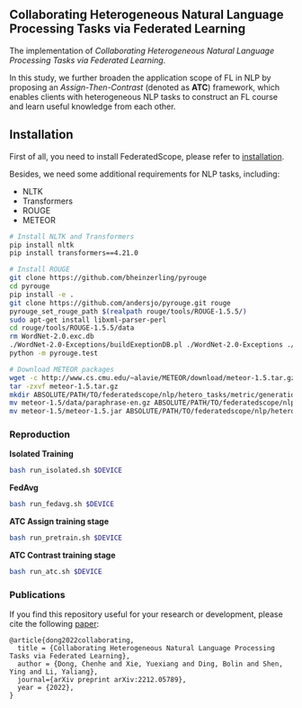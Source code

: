 ## Collaborating Heterogeneous Natural Language Processing Tasks via Federated Learning
The implementation of *Collaborating Heterogeneous Natural Language Processing Tasks via Federated Learning*.

In this study, we further broaden the application scope of FL in NLP by proposing an *Assign-Then-Contrast* (denoted as **ATC**) framework, which enables clients with heterogeneous NLP tasks to construct an FL course and learn useful knowledge from each other.

## Installation
First of all, you need to install FederatedScope, please refer to [installation](https://github.com/alibaba/FederatedScope#step-1-installation).

Besides, we need some additional requirements for NLP tasks, including:
* NLTK
* Transformers
* ROUGE
* METEOR

```bash
# Install NLTK and Transformers
pip install nltk
pip install transformers==4.21.0

# Install ROUGE
git clone https://github.com/bheinzerling/pyrouge
cd pyrouge
pip install -e .
git clone https://github.com/andersjo/pyrouge.git rouge
pyrouge_set_rouge_path $(realpath rouge/tools/ROUGE-1.5.5/)
sudo apt-get install libxml-parser-perl
cd rouge/tools/ROUGE-1.5.5/data
rm WordNet-2.0.exc.db
./WordNet-2.0-Exceptions/buildExeptionDB.pl ./WordNet-2.0-Exceptions ./smart_common_words.txt ./WordNet-2.0.exc.db
python -m pyrouge.test

# Download METEOR packages
wget -c http://www.cs.cmu.edu/~alavie/METEOR/download/meteor-1.5.tar.gz
tar -zxvf meteor-1.5.tar.gz
mkdir ABSOLUTE/PATH/TO/federatedscope/nlp/hetero_tasks/metric/generation/meteor/data/
mv meteor-1.5/data/paraphrase-en.gz ABSOLUTE/PATH/TO/federatedscope/nlp/hetero_tasks/metric/generation/meteor/data/
mv meteor-1.5/meteor-1.5.jar ABSOLUTE/PATH/TO/federatedscope/nlp/hetero_tasks/metric/generation/meteor/
```

### Reproduction
**Isolated Training**
```bash
bash run_isolated.sh $DEVICE
```

**FedAvg**
```bash
bash run_fedavg.sh $DEVICE
```

**ATC Assign training stage**
```bash
bash run_pretrain.sh $DEVICE
```

**ATC Contrast training stage**
```bash
bash run_atc.sh $DEVICE
```

### Publications
If you find this repository useful for your research or development, please cite the following [paper](https://arxiv.org/abs/2212.05789):
```
@article{dong2022collaborating,
  title = {Collaborating Heterogeneous Natural Language Processing Tasks via Federated Learning},
  author = {Dong, Chenhe and Xie, Yuexiang and Ding, Bolin and Shen, Ying and Li, Yaliang},
  journal={arXiv preprint arXiv:2212.05789},
  year = {2022},
}
```
